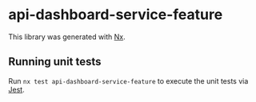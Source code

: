 # api-dashboard-service-feature

This library was generated with [Nx](https://nx.dev).

## Running unit tests

Run `nx test api-dashboard-service-feature` to execute the unit tests via [Jest](https://jestjs.io).
